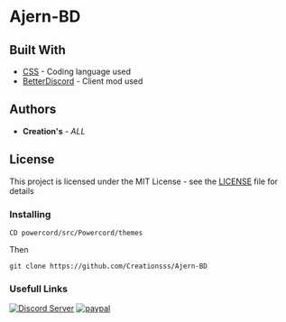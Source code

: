# Ajern-BD

## Built With

* [CSS](https://www.w3schools.com/css/) - Coding language used
* [BetterDiscord](https://www.betterdiscord.net/) - Client mod used

## Authors

* **Creation's** - *ALL*

## License

This project is licensed under the MIT License - see the [LICENSE](LICENSE) file for details

### Installing

```
CD powercord/src/Powercord/themes
```

Then

```
git clone https://github.com/Creationsss/Ajern-BD
```
### Usefull Links
[![Discord Server](https://discordapp.com/api/guilds/748277853942186136/widget.png?style=banner2)](https://discord.gg/kZkExZC)
[![paypal](https://www.paypalobjects.com/en_US/i/btn/btn_donateCC_LG.gif)](https://www.paypal.com/donate/?token=aPqtNewHmuwkeaoq7B96gOpwxOUgBs7_9vUtVR6oAXksKUzRhyKd-ylcNavFNFvQvvxubayxzRaCp-ID&fromUL=false)
